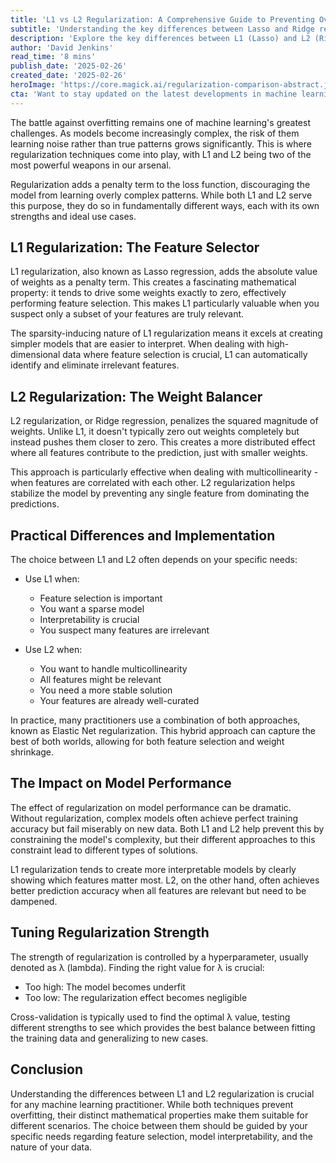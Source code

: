 ```yaml
---
title: 'L1 vs L2 Regularization: A Comprehensive Guide to Preventing Overfitting'
subtitle: 'Understanding the key differences between Lasso and Ridge regression'
description: 'Explore the key differences between L1 (Lasso) and L2 (Ridge) regularization in machine learning. Learn when to use each technique for preventing overfitting and optimizing model performance. This comprehensive guide covers the mathematical principles, practical applications, and implementation considerations for both regularization methods.'
author: 'David Jenkins'
read_time: '8 mins'
publish_date: '2025-02-26'
created_date: '2025-02-26'
heroImage: 'https://core.magick.ai/regularization-comparison-abstract.jpg'
cta: 'Want to stay updated on the latest developments in machine learning and AI? Follow us on LinkedIn for more in-depth technical articles, practical guides, and industry insights that help you build better models and advance your career in data science.'
---
```


The battle against overfitting remains one of machine learning's greatest challenges. As models become increasingly complex, the risk of them learning noise rather than true patterns grows significantly. This is where regularization techniques come into play, with L1 and L2 being two of the most powerful weapons in our arsenal.

Regularization adds a penalty term to the loss function, discouraging the model from learning overly complex patterns. While both L1 and L2 serve this purpose, they do so in fundamentally different ways, each with its own strengths and ideal use cases.

## L1 Regularization: The Feature Selector

L1 regularization, also known as Lasso regression, adds the absolute value of weights as a penalty term. This creates a fascinating mathematical property: it tends to drive some weights exactly to zero, effectively performing feature selection. This makes L1 particularly valuable when you suspect only a subset of your features are truly relevant.

The sparsity-inducing nature of L1 regularization means it excels at creating simpler models that are easier to interpret. When dealing with high-dimensional data where feature selection is crucial, L1 can automatically identify and eliminate irrelevant features.

## L2 Regularization: The Weight Balancer

L2 regularization, or Ridge regression, penalizes the squared magnitude of weights. Unlike L1, it doesn't typically zero out weights completely but instead pushes them closer to zero. This creates a more distributed effect where all features contribute to the prediction, just with smaller weights.

This approach is particularly effective when dealing with multicollinearity - when features are correlated with each other. L2 regularization helps stabilize the model by preventing any single feature from dominating the predictions.

## Practical Differences and Implementation

The choice between L1 and L2 often depends on your specific needs:

- Use L1 when:
  - Feature selection is important
  - You want a sparse model
  - Interpretability is crucial
  - You suspect many features are irrelevant

- Use L2 when:
  - You want to handle multicollinearity
  - All features might be relevant
  - You need a more stable solution
  - Your features are already well-curated

In practice, many practitioners use a combination of both approaches, known as Elastic Net regularization. This hybrid approach can capture the best of both worlds, allowing for both feature selection and weight shrinkage.

## The Impact on Model Performance

The effect of regularization on model performance can be dramatic. Without regularization, complex models often achieve perfect training accuracy but fail miserably on new data. Both L1 and L2 help prevent this by constraining the model's complexity, but their different approaches to this constraint lead to different types of solutions.

L1 regularization tends to create more interpretable models by clearly showing which features matter most. L2, on the other hand, often achieves better prediction accuracy when all features are relevant but need to be dampened.

## Tuning Regularization Strength

The strength of regularization is controlled by a hyperparameter, usually denoted as λ (lambda). Finding the right value for λ is crucial:

- Too high: The model becomes underfit
- Too low: The regularization effect becomes negligible

Cross-validation is typically used to find the optimal λ value, testing different strengths to see which provides the best balance between fitting the training data and generalizing to new cases.

## Conclusion

Understanding the differences between L1 and L2 regularization is crucial for any machine learning practitioner. While both techniques prevent overfitting, their distinct mathematical properties make them suitable for different scenarios. The choice between them should be guided by your specific needs regarding feature selection, model interpretability, and the nature of your data.
